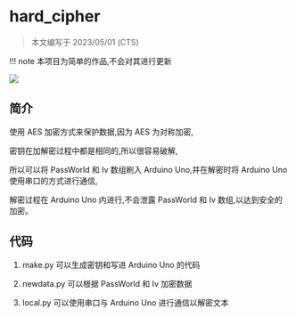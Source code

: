 # hard_cipher

> 本文编写于 2023/05/01 (CTS)

!!! note
    本项目为简单的作品,不会对其进行更新

[![](https://img.shields.io/badge/Github-liuzihaohao/hard_cipher-gree?style=flat-square)](https://github.com/liuzihaohao/hard_cipher)

## 简介

使用 AES 加密方式来保护数据,因为 AES 为对称加密,

密钥在加解密过程中都是相同的,所以很容易破解,

所以可以将 PassWorld 和 Iv 数组刷入 Arduino Uno,并在解密时将 Arduino Uno 使用串口的方式进行通信,

解密过程在 Arduino Uno 内进行,不会泄露 PassWorld 和 Iv 数组,以达到安全的加密。


## 代码

1. make.py 可以生成密钥和写进 Arduino Uno 的代码

2. newdata.py 可以根据 PassWorld 和 Iv 加密数据

3. local.py 可以使用串口与 Arduino Uno 进行通信以解密文本

